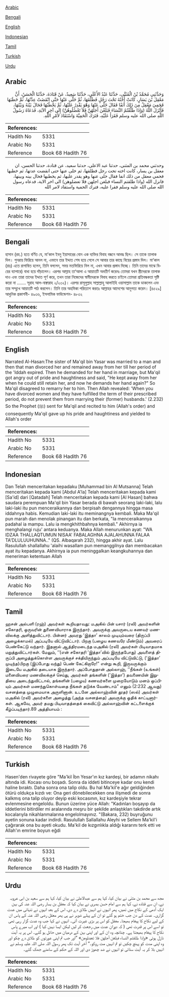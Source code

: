 [Arabic](#arabic)

[Bengali](#bengali)

[English](#english)

[Indonesian](#indonesian)

[Tamil](#tamil)

[Turkish](#turkish)

[Urdu](#urdu)

## Arabic


<div dir="rtl" lang="ar" style={{fontSize:'larger',backgroundColor:'#f8f9fa',padding:20}}>
وَحَدَّثَنِي مُحَمَّدُ بْنُ الْمُثَنَّى، حَدَّثَنَا عَبْدُ الأَعْلَى، حَدَّثَنَا سَعِيدٌ، عَنْ قَتَادَةَ، حَدَّثَنَا الْحَسَنُ، أَنَّ مَعْقِلَ بْنَ يَسَارٍ، كَانَتْ أُخْتُهُ تَحْتَ رَجُلٍ فَطَلَّقَهَا، ثُمَّ خَلَّى عَنْهَا حَتَّى انْقَضَتْ عِدَّتُهَا، ثُمَّ خَطَبَهَا فَحَمِيَ مَعْقِلٌ مِنَ ذَلِكَ أَنَفًا فَقَالَ خَلَّى عَنْهَا وَهْوَ يَقْدِرُ عَلَيْهَا، ثُمَّ يَخْطُبُهَا فَحَالَ بَيْنَهُ وَبَيْنَهَا، فَأَنْزَلَ اللَّهُ ‏(‏وَإِذَا طَلَّقْتُمُ النِّسَاءَ فَبَلَغْنَ أَجَلَهُنَّ فَلاَ تَعْضُلُوهُنَّ‏)‏ إِلَى آخِرِ الآيَةِ، فَدَعَاهُ رَسُولُ اللَّهِ صلى الله عليه وسلم فَقَرَأَ عَلَيْهِ، فَتَرَكَ الْحَمِيَّةَ وَاسْتَقَادَ لأَمْرِ اللَّهِ‏.‏
</div>
<div style={{backgroundColor:'#f8f9fa',padding:20, marginBottom: 10}}><table> <thead> <tr> <th>References:</th> <th></th> </tr> </thead> <tbody><tr><td>Hadith No</td><td>5331</td></tr><tr><td>Arabic No</td><td>5331</td></tr><tr><td>Reference</td><td>Book 68 Hadith 76</td></tr></tbody></table></div>


<div dir="rtl" lang="ar" style={{fontSize:'larger',backgroundColor:'#f8f9fa',padding:20}}>
وحدثني محمد بن المثنى، حدثنا عبد الاعلى، حدثنا سعيد، عن قتادة، حدثنا الحسن، ان معقل بن يسار، كانت اخته تحت رجل فطلقها، ثم خلى عنها حتى انقضت عدتها، ثم خطبها فحمي معقل من ذلك انفا فقال خلى عنها وهو يقدر عليها، ثم يخطبها فحال بينه وبينها، فانزل الله (واذا طلقتم النساء فبلغن اجلهن فلا تعضلوهن) الى اخر الاية، فدعاه رسول الله صلى الله عليه وسلم فقرا عليه، فترك الحمية واستقاد لامر الله
</div>
<div style={{backgroundColor:'#f8f9fa',padding:20, marginBottom: 10}}><table> <thead> <tr> <th>References:</th> <th></th> </tr> </thead> <tbody><tr><td>Hadith No</td><td>5331</td></tr><tr><td>Arabic No</td><td>5331</td></tr><tr><td>Reference</td><td>Book 68 Hadith 76</td></tr></tbody></table></div>

## Bengali


<div dir="ltr" lang="bn" style={{fontSize:'larger',backgroundColor:'#f8f9fa',padding:20}}>
হাসান (রহ.) হতে বর্ণিত যে, মা’কাল ইবনু ইয়াসারের বোন এক ব্যক্তির বিবাহ বন্ধনে আবদ্ধ ছিল। সে তাকে তালাক দিল। পুনরায় ফিরিয়ে আনল না, এভাবে তার ইদ্দাত শেষ হয়ে গেলে সে আবার তার কাছে বিয়ের প্রস্তাব দিল। মা‘কাল (রাঃ) এতে রাগান্বিত হলেন, তিনি বললেন, সময় মতফিরিয়ে নিল না, এখন আবার প্রস্তাব দিচ্ছে। তিনি তাদের মাঝে বিয়ের ব্যাপারে) বাধা হয়ে দাঁড়ালেন। এরপর আল্লাহ তা‘আলা এ আয়াতটি অবতীর্ণ করেনঃ তোমরা যখন স্ত্রীদেরকে তালাক দাও এবং তারা তাদের ইদ্দাত পূর্ণ করে, তখন তারা নিজেদের স্বামীদেরকে বিবাহ করতে চাইলে তোমরা প্রতিবন্ধকতা সৃষ্টি করো না ....... সূরাহ আল-বাক্বারাহ ২/২৩২)। এরপর রাসূলুল্লাহ সাল্লাল্লাহু আলাইহি ওয়াসাল্লাম তাকে ডাকলেন এবং তার সম্মুখে আয়াতটি পাঠ করলেন। তিনি তার অহমিকা পরিত্যাগ করতঃ আল্লাহর আদেশের আনুগত্য করেন। [৪৫২৯] আধুনিক প্রকাশনী- ৪৯৩৬, ইসলামিক ফাউন্ডেশন- ৪৮৩২
</div>
<div style={{backgroundColor:'#f8f9fa',padding:20, marginBottom: 10}}><table> <thead> <tr> <th>References:</th> <th></th> </tr> </thead> <tbody><tr><td>Hadith No</td><td>5331</td></tr><tr><td>Arabic No</td><td>5331</td></tr><tr><td>Reference</td><td>Book 68 Hadith 76</td></tr></tbody></table></div>

## English


<div dir="ltr" lang="en" style={{fontSize:'larger',backgroundColor:'#f8f9fa',padding:20}}>
Narrated Al-Hasan:The sister of Ma'qil bin Yasar was married to a man and then that man divorced her and remained away from her till her period of the 'Iddah expired. Then he demanded for her hand in marriage, but Ma'qil got angry out of pride and haughtiness and said, "He kept away from her when he could still retain her, and now he demands her hand again?" So Ma'qil disagreed to remarry her to him. Then Allah revealed: 'When you have divorced women and they have fulfilled the term of their prescribed period, do not prevent them from marrying their (former) husbands.' (2.232) So the Prophet (ﷺ) sent for Ma'qil and recited to him (Allah's order) and consequently Ma'qil gave up his pride and haughtiness and yielded to Allah's order
</div>
<div style={{backgroundColor:'#f8f9fa',padding:20, marginBottom: 10}}><table> <thead> <tr> <th>References:</th> <th></th> </tr> </thead> <tbody><tr><td>Hadith No</td><td>5331</td></tr><tr><td>Arabic No</td><td>5331</td></tr><tr><td>Reference</td><td>Book 68 Hadith 76</td></tr></tbody></table></div>

## Indonesian


<div dir="ltr" lang="id" style={{fontSize:'larger',backgroundColor:'#f8f9fa',padding:20}}>
Dan Telah menceritakan kepadaku [Muhammad bin Al Mutsanna] Telah menceritakan kepada kami [Abdul A'la] Telah menceritakan kepada kami [Sa'id] dari [Qatadah] Telah menceritakan kepada kami [Al Hasan] bahwa saudara perempuan Ma'qil bin Yasar berada di bawah seorang laki-laki, lalu laki-laki itu pun menceraikannya dan berpisah dengannya hingga masa iddahnya habis. Kemudian laki-laki itu meminangnya kembali. Maka Ma'qil pun marah dan menolak pinangan itu dan berkata, "Ia menceraikannya padahal ia mampu. Lalu ia mengkhithbahnya kembali." Akhirnya ia menghalangi ruju' antara keduanya. Maka Allah menurunkan ayat: "WA IDZAA THALLAQTUMUN NISAA' FABALAGHNA AJALAHUNNA FALAA TA'DLULUUHUNNA.." (QS. Albaqarah 232), hingga akhir ayat. Lalu Rasulullah shallallahu 'alaihi wasallam pun memanggilnya dan membacakan ayat itu kepadanya. Akhirnya ia pun meninggalkan keangkuhannya dan meneriman ketentuan Allah
</div>
<div style={{backgroundColor:'#f8f9fa',padding:20, marginBottom: 10}}><table> <thead> <tr> <th>References:</th> <th></th> </tr> </thead> <tbody><tr><td>Hadith No</td><td>5331</td></tr><tr><td>Arabic No</td><td>5331</td></tr><tr><td>Reference</td><td>Book 68 Hadith 76</td></tr></tbody></table></div>

## Tamil


<div dir="ltr" lang="ta" style={{fontSize:'larger',backgroundColor:'#f8f9fa',padding:20}}>
ஹசன் அல்பளி (ரஹ்) அவர்கள் கூறியதாவது: மஅகில் பின் யசார் (ரலி) அவர்களின் சகோதரி, ஒருவரின் துணைவியாராக இருந்தார். அவருக்கு அவருடைய கணவர் மணவிலக்கு அளித்துவிட்டார். பின்னர் அவரது ‘இத்தா’ காலம் முடியும்வரை (திருப்பி அழைக்காமல்) அப்படியே விட்டுவிட்டார். பிறகு (பழைய கணவரே மீண்டும்) அவரைப் பெண்கேட்டு வந்தார். இதனால் ஆத்திரமடைந்த மஅகில் (ரலி) அவர்கள் பிடிவாதமாக மறுத்துவிட்டார்கள். மேலும், ‘‘(என் சகோதரி ‘இத்தா’வில் இருந்தபோது) அவளைத் திருப்பி அழைத்துக்கொள்ள அவருக்குச் சக்தியிருந்தும் அப்படியே விட்டுவிட்டு, (‘இத்தா’ முடிந்த)பிறகு (இப்போது வந்து) பெண் கேட்கிறாரே!” என்று கூறி, இருவருக்கும் இடையே மஅகில் தடையாக இருந்தார். அப்போதுதான் அல்லாஹ், ‘‘நீங்கள் (உங்கள்) மனைவியரை மணவிலக்குச் செய்து, அவர்கள் தங்களின் (‘இத்தா’) தவணையின் இறுதியை அடைந்துவிட்டால், தங்களின் (பழைய) கணவர்களை முறையோடும் மனம் ஒப்பியும் அவர்கள் மணந்துகொள்வதை நீங்கள் தடுக்க வேண்டாம்” எனும் (2:232 ஆவது) வசனத்தை முழுமையாக அருளினான். உடனே அல்லாஹ்வின் தூதர் (ஸல்) அவர்கள் மஅகில் (ரலி) அவர்களை அழைத்து (அந்த வசனத்தை) அவருக்கு ஓதிக் காட்டினார்கள். ஆகவே, அவர் தமது பிடிவாதத்தைக் கைவிட்டு அல்லாஹ்வின் கட்டளைக்குக் கீழ்ப்படிந்தார்.89 அத்தியாயம் :
</div>
<div style={{backgroundColor:'#f8f9fa',padding:20, marginBottom: 10}}><table> <thead> <tr> <th>References:</th> <th></th> </tr> </thead> <tbody><tr><td>Hadith No</td><td>5331</td></tr><tr><td>Arabic No</td><td>5331</td></tr><tr><td>Reference</td><td>Book 68 Hadith 76</td></tr></tbody></table></div>

## Turkish


<div dir="ltr" lang="tr" style={{fontSize:'larger',backgroundColor:'#f8f9fa',padding:20}}>
Hasen'den rivayete göre "Ma'kil İbn Yesar'ın kız kardeşi, bir adamın nikahı altında idi. Kocası onu boşadı. Sonra da iddeti bitinceye kadar onu kendi haline bıraktı. Daha sonra ona talip oldu. Bu hal Ma'kil'e ağır geldiğinden ötürü oldukça kızdı ve: Ona geri dönebilecekken ona ilişmedi de sonra kalkmış ona talip oluyor deyip eski kocasının, kız kardeşiyle tekrar evlenmesine engeloldu. Bunun üzerine yüce Allah: "Kadınları boşayıp da iddetlerini bitirdiler mi aralarında meşru bir şekilde anlaştıkları takdirde artık kocalarıyla nikahlanmalarına engelolmayınız. "(Bakara, 232) buyruğunu ayetin sonuna kadar indirdi. Rasulullah Sallallahu Aleyhi ve Sellem Ma'kil'i çağırarak ona bu ayeti okudu. Ma'kil de kızgınlıkla aldığı kararını terk etti ve Allah'ın emrine boyun eğdi
</div>
<div style={{backgroundColor:'#f8f9fa',padding:20, marginBottom: 10}}><table> <thead> <tr> <th>References:</th> <th></th> </tr> </thead> <tbody><tr><td>Hadith No</td><td>5331</td></tr><tr><td>Arabic No</td><td>5331</td></tr><tr><td>Reference</td><td>Book 68 Hadith 76</td></tr></tbody></table></div>

## Urdu


<div dir="rtl" lang="ur" style={{fontSize:'larger',backgroundColor:'#f8f9fa',padding:20}}>
مجھ سے محمد بن مثنٰی نے بیان کیا، کہا ہم سے عبدالاعلیٰ نے بیان کیا، کہا ہم سے سعید بن ابی عروبہ نے، ان سے قتادہ نے، کہا ہم سے امام حسن بصری نے بیان کیا کہ معقل بن یسار رضی اللہ عنہ کی بہن ایک آدمی کے نکاح میں تھیں، پھر انہوں نے انہیں طلاق دے دی، اس کے بعد انہوں نے تنہائی میں عدت گزاری۔ عدت کے دن جب ختم ہو گئے تو ان کے پہلے شوہر نے ہی پھر معقل رضی اللہ عنہ کے پاس ان کے لیے نکاح کا پیغام بھیجا۔ معقل کو اس پر بڑی غیرت آئی۔ انہوں نے کہا جب وہ عدت گزار رہی تھی تو اسے اس پر قدرت تھی ( کہ دوران عدت میں رجعت کر لیں لیکن ایسا نہیں کیا ) اور اب میرے پاس نکاح کا پیغام بھیجتا ہے۔ چنانچہ وہ ان کے اور اپنی بہن کے درمیان میں حائل ہو گئے۔ اس پر یہ آیت نازل ہوئی «وإذا طلقتم النساء فبلغن أجلهن فلا تعضلوهن‏» ”اور جب تم اپنی عورتوں کو طلاق دے چکو اور وہ اپنی مدت کو پہنچ چکیں تو تم انہیں مت روکو۔“ آخر آیت تک پھر رسول اللہ صلی اللہ علیہ وسلم نے انہیں بلا کر یہ آیت سنائی تو انہوں نے ضد چھوڑ دی اور اللہ کے حکم کے سامنے جھک گئے۔
</div>
<div style={{backgroundColor:'#f8f9fa',padding:20, marginBottom: 10}}><table> <thead> <tr> <th>References:</th> <th></th> </tr> </thead> <tbody><tr><td>Hadith No</td><td>5331</td></tr><tr><td>Arabic No</td><td>5331</td></tr><tr><td>Reference</td><td>Book 68 Hadith 76</td></tr></tbody></table></div>